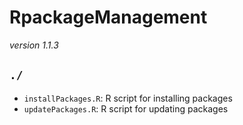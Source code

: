 # RpackageManagement

*version 1.1.3*

## `./`

* `installPackages.R`: R script for installing packages
* `updatePackages.R`: R script for updating packages
